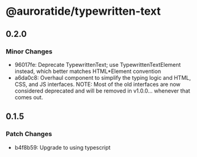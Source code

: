 # @auroratide/typewritten-text

## 0.2.0

### Minor Changes

- 96017fe: Deprecate TypewrittenText; use TypewrittenTextElement instead, which better matches HTML\*Element convention
- a6da0c8: Overhaul component to simplify the typing logic and HTML, CSS, and JS interfaces. NOTE: Most of the old interfaces are now considered deprecated and will be removed in v1.0.0... whenever that comes out.

## 0.1.5

### Patch Changes

- b4f8b59: Upgrade to using typescript
